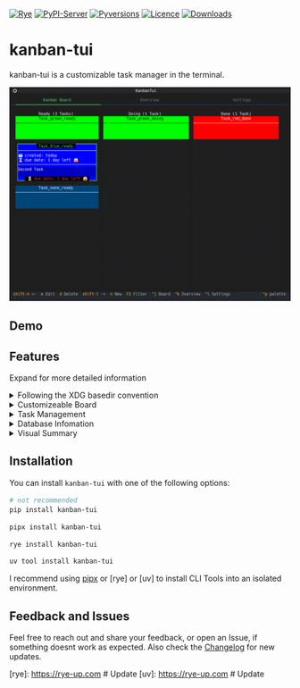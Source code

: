 <!-- Icons -->
<!-- Ruff -->
[![Rye](https://img.shields.io/endpoint?url=https://raw.githubusercontent.com/astral-sh/rye/main/artwork/badge.json)](https://rye-up.com)
[![PyPI-Server](https://img.shields.io/pypi/v/kanban-tui.svg)](https://pypi.org/project/kanban-tui/)
[![Pyversions](https://img.shields.io/pypi/pyversions/kanban-tui.svg)](https://pypi.python.org/pypi/kanban-tui)
[![Licence](https://img.shields.io/pypi/l/kanban-tui.svg)](https://github.com/astral-sh/kanban-tui/blob/main/LICENSE)
[![Downloads](https://static.pepy.tech/badge/kanban-tui)](https://pepy.tech/project/kanban-tui)

# kanban-tui

kanban-tui is a customizable task manager in the terminal.

![board_image](https://raw.githubusercontent.com/Zaloog/kanban-tui/main/images/image_kanbanboard.png)

## Demo

## Features
Expand for more detailed information

</details>
<details><summary>Following the XDG basedir convention</summary>

kanban-tui utilizes [platformdirs] `user_config_dir` to save the config file and `user_data_dir` for
the board specific task files. After creating your first board, you can use `kanban configure` to show the current settings table.
The config path in the table caption and the path for the task files can be found in the kanban_boards section.
</details>

</details>
<details><summary>Customizeable Board</summary>

- 4 default columns (more can be added via settings)
    - Ready
    - Doing
    - Done
    - Archive (default not visible)
</details>

</details>
<details><summary>Task Management</summary>

Features task creation, editing, deletion, movement between columns
</details>

</details>
<details><summary>Database Infomation</summary>

- Task attributes
    - Title
    - Category
    - Description
    - Due Date
    - Creation Date (updated on task creation)
    - Start Date (updated on movement to Doing column)
    - Finish Date (updated on movement to Done column)
</details>

</details>
<details><summary>Visual Summary</summary>

Uses plotext to show cool stuff
</details>

## Installation

You can install `kanban-tui` with one of the following options:

```bash
# not recommended
pip install kanban-tui
```

```bash
pipx install kanban-tui
```

```bash
rye install kanban-tui
```

```bash
uv tool install kanban-tui
```
I recommend using [pipx] or [rye] or [uv] to install CLI Tools into an isolated environment.

## Feedback and Issues
Feel free to reach out and share your feedback, or open an Issue, if something doesnt work as expected.
Also check the [Changelog] for new updates.

<!-- Repo Links -->
[Changelog]: https://github.com/Zaloog/kanban-tui/blob/main/CHANGELOG.md


<!-- external Links Python -->
[platformdirs]: https://platformdirs.readthedocs.io/en/latest/
[textual]: https://textual.textualize.io
[pipx]: https://github.com/pypa/pipx
[PyPi]: https://pypi.org/project/kanban-tui/
[plotext]: Link

<!-- external Links Others -->
[XDG]: https://specifications.freedesktop.org/basedir-spec/basedir-spec-latest.html
[rye]: https://rye-up.com # Update
[uv]: https://rye-up.com # Update
